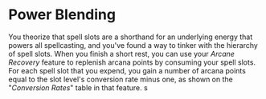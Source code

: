 # Power Blending
You theorize that spell slots are a shorthand for an underlying energy that powers all spellcasting, and you've found a way to tinker with the hierarchy of spell slots.
When you finish a short rest, you can use your *Arcane Recovery* feature to replenish arcana points by consuming your spell slots.
For each spell slot that you expend, you gain a number of arcana points equal to the slot level's conversion rate minus one, as shown on the "*Conversion Rates*" table in that feature.
s
